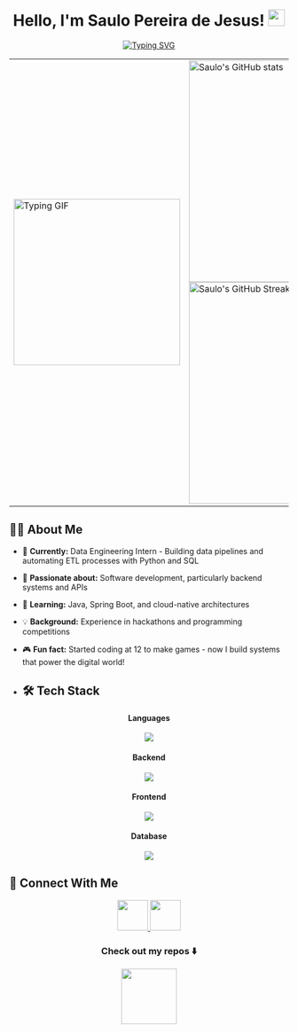 <div align="center">

# Hello, I'm Saulo Pereira de Jesus! <img src="https://media.giphy.com/media/hvRJCLFzcasrR4ia7z/giphy.gif" width="30px" height="30px">

<div align="center">
  <a href="https://git.io/typing-svg">
    <img src="https://readme-typing-svg.herokuapp.com?font=Fira+Code&pause=1000&color=FE428E&center=true&width=435&lines=Backend+Developer;Data+Engineering+Enthusiast;Problem+Solver;Lifelong+Learner" alt="Typing SVG" />
  </a>
</div>

<table border="0" cellspacing="0" cellpadding="20" style="border: none;">
  <tr style="border: none;">
    <td style="border: none;">
      <img src="https://user-images.githubusercontent.com/74038190/216656977-ef584e23-480a-4d1c-8c3f-7d045910ddc9.gif" alt="Typing GIF" width="300" />
    </td>
    <td style="border: none;">
      <img src="https://github-readme-stats.vercel.app/api?username=saulosw&show_icons=true&theme=radical" alt="Saulo's GitHub stats" width="400" />
      <br/>
      <img src="https://github-readme-streak-stats.herokuapp.com/?user=saulosw&theme=radical" alt="Saulo's GitHub Streak" width="400" />
    </td>
  </tr>
</table>

</div>

## 👨‍💻 About Me

- 🔭 **Currently:** Data Engineering Intern - Building data pipelines and automating ETL processes with Python and SQL
- 🚀 **Passionate about:** Software development, particularly backend systems and APIs
- 🌱 **Learning:** Java, Spring Boot, and cloud-native architectures
- 💡 **Background:** Experience in hackathons and programming competitions
- 🎮 **Fun fact:** Started coding at 12 to make games - now I build systems that power the digital world!

- ## 🛠️ Tech Stack

<h4 align="center">Languages</h4>
<p align="center">
  <img src="https://skillicons.dev/icons?i=py,java,js,ts,cs" />
</p>

<h4 align="center">Backend</h4>
<p align="center">
  <img src="https://skillicons.dev/icons?i=nodejs,express,spring" />
</p>

<h4 align="center">Frontend</h4>
<p align="center">
  <img src="https://skillicons.dev/icons?i=react,html,css" />
</p>

<h4 align="center">Database</h4>
<p align="center">
  <img src="https://skillicons.dev/icons?i=mysql,postgres,sqlite" />
</p>

## 🤝 Connect With Me

<p align="center">
  <a href="https://www.linkedin.com/in/saulo-pereira-jesus/" target="_blank" rel="noreferrer">
    <img src="https://skillicons.dev/icons?i=linkedin" width="55" height="55"/>
  </a>
  <a href="https://github.com/saulosw" target="_blank" rel="noreferrer">
    <img src="https://skillicons.dev/icons?i=github" width="55" height="55"/>
  </a>
</p>

<div align="center">
  

<h3 align="center">Check out my repos ⬇️</h3>
<div align="center">
  <img src="https://user-images.githubusercontent.com/74038190/212284115-f47cd8ff-2ffb-4b04-b5bf-4d1c14c0247f.gif" width="100">
</div>
